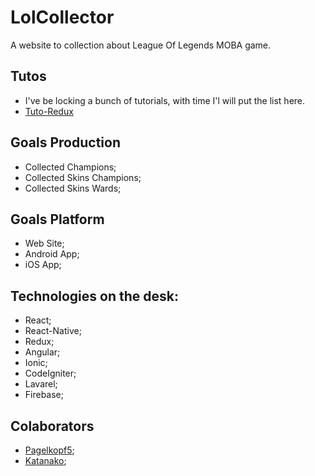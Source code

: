 # LolCollector

A website to collection about League Of Legends MOBA game.

## Tutos

- I've be locking a bunch of tutorials, with time I'l will put the list here.
- [Tuto-Redux](https://github.com/happypoulp/redux-tutorial/)

## Goals Production

- Collected Champions;
- Collected Skins Champions;
- Collected Skins Wards;

## Goals Platform

- Web Site;
- Android App;
- iOS App;

## Technologies on the desk:

- React;
- React-Native;
- Redux;
- Angular;
- Ionic;
- CodeIgniter;
- Lavarel;
- Firebase;

## Colaborators

- [Pagelkopf5](https://github.com/Pagelkopf5);
- [Katanako](https://github.com/Katanako);
